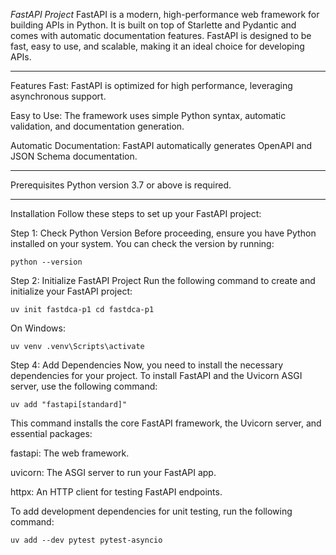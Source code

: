 *FastAPI Project*
FastAPI is a modern, high-performance web framework for building APIs in Python. It is built on top of Starlette and Pydantic and comes with automatic documentation features. FastAPI is designed to be fast, easy to use, and scalable, making it an ideal choice for developing APIs.

--------------------------

Features
Fast: FastAPI is optimized for high performance, leveraging asynchronous support.

Easy to Use: The framework uses simple Python syntax, automatic validation, and documentation generation.

Automatic Documentation: FastAPI automatically generates OpenAPI and JSON Schema documentation.

----------------------------

Prerequisites
Python version 3.7 or above is required.

---------------------------

Installation
Follow these steps to set up your FastAPI project:

Step 1: Check Python Version
Before proceeding, ensure you have Python installed on your system. You can check the version by running:

`python --version`

Step 2: Initialize FastAPI Project
Run the following command to create and initialize your FastAPI project:

`uv init fastdca-p1
cd fastdca-p1
`

On Windows:

`uv venv
.venv\Scripts\activate`

Step 4: Add Dependencies
Now, you need to install the necessary dependencies for your project. To install FastAPI and the Uvicorn ASGI server, use the following command:

`uv add "fastapi[standard]"`

This command installs the core FastAPI framework, the Uvicorn server, and essential packages:

fastapi: The web framework.

uvicorn: The ASGI server to run your FastAPI app.

httpx: An HTTP client for testing FastAPI endpoints.

To add development dependencies for unit testing, run the following command:

`uv add --dev pytest pytest-asyncio`


